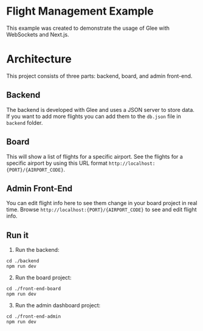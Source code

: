 # Flight Management Example

This example was created to demonstrate the usage of Glee with WebSockets and Next.js.

# Architecture

This project consists of three parts: backend, board, and admin front-end.

## Backend

The backend is developed with Glee and uses a JSON server to store data. If you want to add more flights you can add them to the `db.json` file in `backend` folder.

## Board

This will show a list of flights for a specific airport. See the flights for a specific airport by using this URL format `http://localhost:{PORT}/{AIRPORT_CODE}`.

## Admin Front-End

You can edit flight info here to see them change in your board project in real time. Browse `http://localhost:{PORT}/{AIRPORT_CODE}` to see and edit flight info.

## Run it

1. Run the backend:

```
cd ./backend
npm run dev
```

2. Run the board project:

```
cd ./front-end-board
npm run dev
```

3. Run the admin dashboard project:

```
cd ./front-end-admin
npm run dev
```
